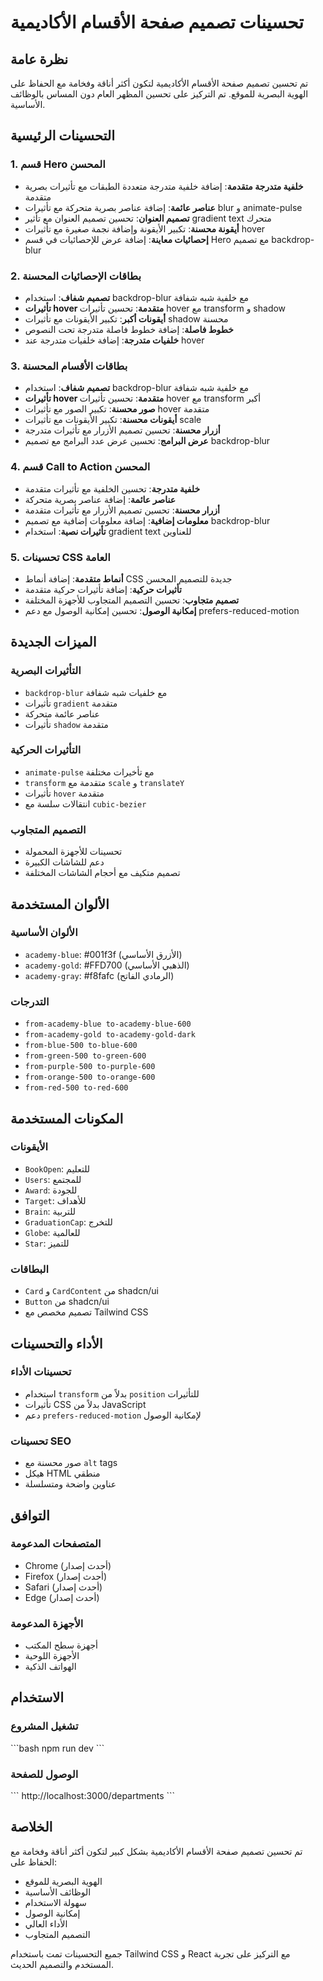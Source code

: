 # تحسينات تصميم صفحة الأقسام الأكاديمية

## نظرة عامة
تم تحسين تصميم صفحة الأقسام الأكاديمية لتكون أكثر أناقة وفخامة مع الحفاظ على الهوية البصرية للموقع. تم التركيز على تحسين المظهر العام دون المساس بالوظائف الأساسية.

## التحسينات الرئيسية

### 1. قسم Hero المحسن
- **خلفية متدرجة متقدمة**: إضافة خلفية متدرجة متعددة الطبقات مع تأثيرات بصرية متقدمة
- **عناصر عائمة**: إضافة عناصر بصرية متحركة مع تأثيرات blur و animate-pulse
- **تصميم العنوان**: تحسين تصميم العنوان مع تأثير gradient text متحرك
- **أيقونة محسنة**: تكبير الأيقونة وإضافة نجمة صغيرة مع تأثيرات hover
- **إحصائيات معاينة**: إضافة عرض للإحصائيات في قسم Hero مع تصميم backdrop-blur

### 2. بطاقات الإحصائيات المحسنة
- **تصميم شفاف**: استخدام backdrop-blur مع خلفية شبه شفافة
- **تأثيرات hover متقدمة**: تحسين تأثيرات hover مع transform و shadow
- **أيقونات أكبر**: تكبير الأيقونات مع تأثيرات shadow محسنة
- **خطوط فاصلة**: إضافة خطوط فاصلة متدرجة تحت النصوص
- **خلفيات متدرجة**: إضافة خلفيات متدرجة عند hover

### 3. بطاقات الأقسام المحسنة
- **تصميم شفاف**: استخدام backdrop-blur مع خلفية شبه شفافة
- **تأثيرات hover متقدمة**: تحسين تأثيرات hover مع transform أكبر
- **صور محسنة**: تكبير الصور مع تأثيرات hover متقدمة
- **أيقونات محسنة**: تكبير الأيقونات مع تأثيرات scale
- **أزرار محسنة**: تحسين تصميم الأزرار مع تأثيرات متدرجة
- **عرض البرامج**: تحسين عرض عدد البرامج مع تصميم backdrop-blur

### 4. قسم Call to Action المحسن
- **خلفية متدرجة**: تحسين الخلفية مع تأثيرات متقدمة
- **عناصر عائمة**: إضافة عناصر بصرية متحركة
- **أزرار محسنة**: تحسين تصميم الأزرار مع تأثيرات متقدمة
- **معلومات إضافية**: إضافة معلومات إضافية مع تصميم backdrop-blur
- **تأثيرات نصية**: استخدام gradient text للعناوين

### 5. تحسينات CSS العامة
- **أنماط متقدمة**: إضافة أنماط CSS جديدة للتصميم المحسن
- **تأثيرات حركية**: إضافة تأثيرات حركية متقدمة
- **تصميم متجاوب**: تحسين التصميم المتجاوب للأجهزة المختلفة
- **إمكانية الوصول**: تحسين إمكانية الوصول مع دعم prefers-reduced-motion

## الميزات الجديدة

### التأثيرات البصرية
- `backdrop-blur` مع خلفيات شبه شفافة
- تأثيرات `gradient` متقدمة
- عناصر عائمة متحركة
- تأثيرات `shadow` متقدمة

### التأثيرات الحركية
- `animate-pulse` مع تأخيرات مختلفة
- `transform` متقدمة مع `scale` و `translateY`
- تأثيرات `hover` متقدمة
- انتقالات سلسة مع `cubic-bezier`

### التصميم المتجاوب
- تحسينات للأجهزة المحمولة
- دعم للشاشات الكبيرة
- تصميم متكيف مع أحجام الشاشات المختلفة

## الألوان المستخدمة

### الألوان الأساسية
- `academy-blue`: #001f3f (الأزرق الأساسي)
- `academy-gold`: #FFD700 (الذهبي الأساسي)
- `academy-gray`: #f8fafc (الرمادي الفاتح)

### التدرجات
- `from-academy-blue to-academy-blue-600`
- `from-academy-gold to-academy-gold-dark`
- `from-blue-500 to-blue-600`
- `from-green-500 to-green-600`
- `from-purple-500 to-purple-600`
- `from-orange-500 to-orange-600`
- `from-red-500 to-red-600`

## المكونات المستخدمة

### الأيقونات
- `BookOpen`: للتعليم
- `Users`: للمجتمع
- `Award`: للجودة
- `Target`: للأهداف
- `Brain`: للتربية
- `GraduationCap`: للتخرج
- `Globe`: للعالمية
- `Star`: للتميز

### البطاقات
- `Card` و `CardContent` من shadcn/ui
- `Button` من shadcn/ui
- تصميم مخصص مع Tailwind CSS

## الأداء والتحسينات

### تحسينات الأداء
- استخدام `transform` بدلاً من `position` للتأثيرات
- تأثيرات CSS بدلاً من JavaScript
- دعم `prefers-reduced-motion` لإمكانية الوصول

### تحسينات SEO
- صور محسنة مع `alt` tags
- هيكل HTML منطقي
- عناوين واضحة ومتسلسلة

## التوافق

### المتصفحات المدعومة
- Chrome (أحدث إصدار)
- Firefox (أحدث إصدار)
- Safari (أحدث إصدار)
- Edge (أحدث إصدار)

### الأجهزة المدعومة
- أجهزة سطح المكتب
- الأجهزة اللوحية
- الهواتف الذكية

## الاستخدام

### تشغيل المشروع
\`\`\`bash
npm run dev
\`\`\`

### الوصول للصفحة
\`\`\`
http://localhost:3000/departments
\`\`\`

## الخلاصة

تم تحسين تصميم صفحة الأقسام الأكاديمية بشكل كبير لتكون أكثر أناقة وفخامة مع الحفاظ على:
- الهوية البصرية للموقع
- الوظائف الأساسية
- سهولة الاستخدام
- إمكانية الوصول
- الأداء العالي
- التصميم المتجاوب

جميع التحسينات تمت باستخدام Tailwind CSS و React مع التركيز على تجربة المستخدم والتصميم الحديث.
